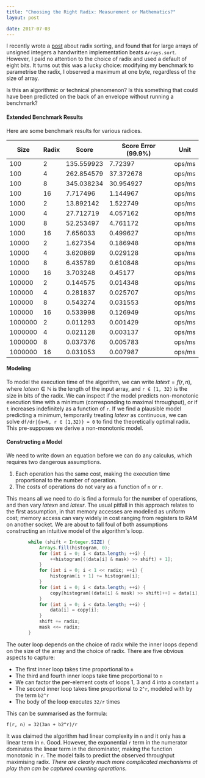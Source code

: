 ```yaml
---
title: "Choosing the Right Radix: Measurement or Mathematics?"
layout: post

date: 2017-07-03
---
```


I recently wrote a [post](https://richardstartin.github.io/posts/sorting-unsigned-integers-faster-in-java/) about radix sorting, and found that for large arrays of unsigned integers a handwritten implementation beats `Arrays.sort`. However, I paid no attention to the choice of radix and used a default of eight bits. It turns out this was a lucky choice: modifying my benchmark to parametrise the radix, I observed a maximum at one byte, regardless of the size of array.

Is this an algorithmic or technical phenomenon? Is this something that could have been predicted on the back of an envelope without running a benchmark? 

#### Extended Benchmark Results

Here are some benchmark results for various radices.

|Size|Radix|Score|Score Error (99.9%)|Unit|
|--- |--- |--- |--- |--- |
|100|2|135.559923|7.72397|ops/ms|
|100|4|262.854579|37.372678|ops/ms|
|100|8|345.038234|30.954927|ops/ms|
|100|16|7.717496|1.144967|ops/ms|
|1000|2|13.892142|1.522749|ops/ms|
|1000|4|27.712719|4.057162|ops/ms|
|1000|8|52.253497|4.761172|ops/ms|
|1000|16|7.656033|0.499627|ops/ms|
|10000|2|1.627354|0.186948|ops/ms|
|10000|4|3.620869|0.029128|ops/ms|
|10000|8|6.435789|0.610848|ops/ms|
|10000|16|3.703248|0.45177|ops/ms|
|100000|2|0.144575|0.014348|ops/ms|
|100000|4|0.281837|0.025707|ops/ms|
|100000|8|0.543274|0.031553|ops/ms|
|100000|16|0.533998|0.126949|ops/ms|
|1000000|2|0.011293|0.001429|ops/ms|
|1000000|4|0.021128|0.003137|ops/ms|
|1000000|8|0.037376|0.005783|ops/ms|
|1000000|16|0.031053|0.007987|ops/ms|

#### Modeling

To model the execution time of the algorithm, we can write $latex t = f(r, n)$, where $latex n \in \mathbb{N}$ is the length of the input array, and `r ∈ [1, 32)` is the size in bits of the radix. We can inspect if the model predicts non-monotonic execution time with a minimum (corresponding to maximal throughput), or if `t` increases indefinitely as a function of `r`. If we find a plausible model predicting a minimum, temporarily treating $latex r$ as continuous, we can solve `df/dr|{n=N, r ∈ [1,32)} = 0` to find the theoretically optimal radix. This pre-supposes we derive a non-monotonic model.

#### Constructing a Model

We need to write down an equation before we can do any calculus, which requires two dangerous assumptions.


1. Each operation has the same cost, making the execution time proportional to the number of operation.
2. The costs of operations do not vary as a function of `n` or `r`.


This means all we need to do is find a formula for the number of operations, and then vary $latex n$ and $latex r$. The usual pitfall in this approach relates to the first assumption, in that memory accesses are modelled as uniform cost; memory access can vary widely in cost ranging from registers to RAM on another socket. We are about to fall foul of both assumptions constructing an intuitive model of the algorithm's loop.

```java
        while (shift < Integer.SIZE) {
            Arrays.fill(histogram, 0);
            for (int i = 0; i < data.length; ++i) {
                ++histogram[((data[i] & mask) >> shift) + 1];
            }
            for (int i = 0; i < 1 << radix; ++i) {
                histogram[i + 1] += histogram[i];
            }
            for (int i = 0; i < data.length; ++i) {
                copy[histogram[(data[i] & mask) >> shift]++] = data[i];
            }
            for (int i = 0; i < data.length; ++i) {
                data[i] = copy[i];
            }
            shift += radix;
            mask <<= radix;
        }
```

The outer loop depends on the choice of radix while the inner loops depend on the size of the array and the choice of radix. There are five obvious aspects to capture:


* The first inner loop takes time proportional to `n`
* The third and fourth inner loops take time proportional to `n`
* We can factor the per-element costs of loops 1, 3 and 4 into a constant `a`
* The second inner loop takes time proportional to `2^r`, modeled with by the term `b2^r`
* The body of the loop executes `32/r` times


This can be summarised as the formula: 

`f(r, n) = 32(3an + b2^r)/r`

It was claimed the algorithm had linear complexity in `n` and it only has a linear term in `n`. Good. However, the exponential `r` term in the numerator dominates the linear term in the denominator, making the function monotonic in `r`. The model fails to predict the observed throughput maximising radix. <em>There are clearly much more complicated mechanisms at play than can be captured counting operations.</em>
